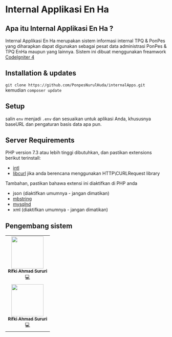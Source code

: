 # Internal Applikasi En Ha

## Apa itu Internal Applikasi En Ha ?

Internal Applikasi En Ha merupakan sistem informasi internal TPQ & PonPes yang diharapkan dapat digunakan sebagai pesat data administrasi PonPes & TPQ EnHa maupun yang lainnya. Sistem ini dibuat menggunakan freamwork [CodeIgniter 4](http://codeigniter.com)

## Installation & updates

`git clone https://github.com/PonpesNurulHuda/internalApps.git` kemudian `composer update` 

## Setup

salin `env` menjadi `.env` dan sesuaikan untuk aplikasi Anda, khususnya baseURL dan pengaturan basis data apa pun.

## Server Requirements

PHP version 7.3 atau lebih tinggi dibutuhkan, dan pastikan extensions berikut terinstall:

- [intl](http://php.net/manual/en/intl.requirements.php)
- [libcurl](http://php.net/manual/en/curl.requirements.php) jika anda berencana menggunakan HTTP\CURLRequest library

Tambahan, pastikan bahawa extensi ini diaktifkan di PHP anda

- json (diaktifkan umumnya - jangan dimatikan)
- [mbstring](http://php.net/manual/en/mbstring.installation.php)
- [mysqlnd](http://php.net/manual/en/mysqlnd.install.php)
- xml (diaktifkan umumnya - jangan dimatikan)

## Pengembang sistem


<table>
  <tr>
    <td align="center">
      <a href="https://github.com/rifkisururi"><img src="https://avatars.githubusercontent.com/u/57984062?s=96&v=4" width="100px;" alt="" style="max-width: 100%;">
        <br>
        <sub>
          <b>Rifki Ahmad Sururi</b>
         </sub>
      </a>
      <br>
        <g-emoji class="g-emoji" alias="computer" fallback-src="https://github.githubassets.com/images/icons/emoji/unicode/1f4bb.png">💻</g-emoji>    
    </td>
  </tr>
  
  
  <tr>
    <td align="center">
      <a href="https://github.com/rifkisururi"><img src="https://avatars.githubusercontent.com/u/57984062?s=96&v=4" width="100px;" alt="" style="max-width: 100%;">
        <br>
        <sub>
          <b>Rifki Ahmad Sururi</b>
         </sub>
      </a>
      <br>
        <g-emoji class="g-emoji" alias="computer" fallback-src="https://github.githubassets.com/images/icons/emoji/unicode/1f4bb.png">💻</g-emoji>    
    </td>
  </tr>
</table

